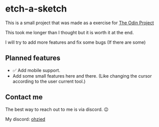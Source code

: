 # etch-a-sketch

This is a small project that was made as a exercise for [The Odin Project](https://www.theodinproject.com/)

This took me longer than I thought but it is worth it at the end.

I will try to add more features and fix some bugs (If there are some)

## Planned features
- ✅ Add mobile support.
- Add some small features here and there. (Like changing the cursor according to the user current tool.) 

## Contact me
The best way to reach out to me is via discord. 😉

My discord: [ohzied](https://discordapp.com/users/484808856128585750)
